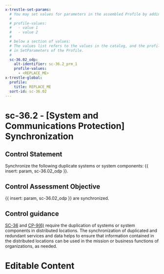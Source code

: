 ```yaml
---
x-trestle-set-params:
  # You may set values for parameters in the assembled Profile by adding
  #
  # profile-values:
  #   - value 1
  #   - value 2
  #
  # below a section of values:
  # The values list refers to the values in the catalog, and the profile-values represent values
  # in SetParameters of the Profile.
  #
  sc-36.02_odp:
    alt-identifier: sc-36.2_prm_1
    profile-values:
      - <REPLACE_ME>
x-trestle-global:
  profile:
    title: REPLACE_ME
  sort-id: sc-36.02
---
```


# sc-36.2 - \[System and Communications Protection\] Synchronization

## Control Statement

Synchronize the following duplicate systems or system components: {{ insert: param, sc-36.02_odp }}.

## Control Assessment Objective

{{ insert: param, sc-36.02_odp }} are synchronized.

## Control guidance

[SC-36](#sc-36) and [CP-9(6)](#cp-9.6) require the duplication of systems or system components in distributed locations. The synchronization of duplicated and redundant services and data helps to ensure that information contained in the distributed locations can be used in the mission or business functions of organizations, as needed.

# Editable Content

<!-- Make additions and edits below -->
<!-- The above represents the contents of the control as received by the profile, prior to additions. -->
<!-- If the profile makes additions to the control, they will appear below. -->
<!-- The above markdown may not be edited but you may edit the content below, and/or introduce new additions to be made by the profile. -->
<!-- If there is a yaml header at the top, parameter values may be edited. Use --set-parameters to incorporate the changes during assembly. -->
<!-- The content here will then replace what is in the profile for this control, after running profile-assemble. -->
<!-- The current profile has no added parts for this control, but you may add new ones here. -->
<!-- Each addition must have a heading either of the form ## Control my_addition_name -->
<!-- or ## Part a. (where the a. refers to one of the control statement labels.) -->
<!-- "## Control" parts are new parts added after the statement part. -->
<!-- "## Part" parts are new parts added into the top-level statement part with that label. -->
<!-- Subparts may be added with nested hash levels of the form ### My Subpart Name -->
<!-- underneath the parent ## Control or ## Part being added -->
<!-- See https://ibm.github.io/compliance-trestle/tutorials/ssp_profile_catalog_authoring/ssp_profile_catalog_authoring for guidance. -->
